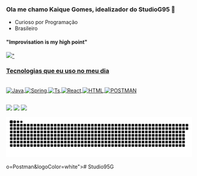 ### Ola me chamo Kaique Gomes, idealizador do StudioG95 👋
- Curioso por Programação
- Brasileiro
#### "Improvisation is my high point"
<div>
  <a href="https://github.com/StudioG9"> 
  <img height="150em" src="https://github-readme-stats.vercel.app/api?username=lucascaetan&show_icons=true&theme=dracula&include_all_commits=true&count_private=true"/>"
</div> 
 
  
### Tecnologias que eu uso no meu dia
  
<div style="display: inline_block"><br>
  <img align="center" alt="Java" src="https://img.shields.io/badge/Java-ED8B00?style=for-the-badge&logo=java&logoColor=white">
  <img align="center" alt="Spring" src="https://img.shields.io/badge/Spring-6DB33F?style=for-the-badge&logo=spring&logoColor=white">
  <img align="center" alt="Ts" src="https://img.shields.io/badge/TypeScript-007ACC?style=for-the-badge&logo=typescript&logoColor=white">
  <img align="center" alt="React"  src="https://img.shields.io/badge/React-20232A?style=for-the-badge&logo=react&logoColor=61DAFB">
  <img align="center" alt="HTML" src="https://img.shields.io/badge/HTML5-E34F26?style=for-the-badge&logo=html5&logoColor=white">
  <img align="center" alt="POSTMAN" src="https://img.shields.io/badge/Postman-FF6C37?style=for-the-badge&log
  <img align="center" alt="DEBIAN" src="https://img.shields.io/badge/Debian-A81D33?style=for-the-badge&logo=debian&logoColor=white">
</div>
  
 ##
  
  <div>
  <a href="https://www.instagram.com/itslucascosta/" target="_blank"><img src="https://img.shields.io/badge/-Instagram-%23E4405F?style=for-the-badge&logo=instagram&logoColor=white" target="_blank"></a>
  <a href = "mailto:kaiquegomez33@gmail.com"><img src="https://img.shields.io/badge/-Gmail-%23333?style=for-the-badge&logo=gmail&logoColor=white" target="_blank"></a> 
  <a href="https://www.linkedin.com/in/lucas-costa-caetano-66a7a2158/" target="_blank"><img src="https://img.shields.io/badge/-LinkedIn-%230077B5?style=for-the-badge&logo=linkedin&logoColor=white" target="_blank"></a>
    
   ![Snake animation](https://github.com/gabrieltav/gabrieltav/blob/output/github-contribution-grid-snake.svg)
  
  </div>o=Postman&logoColor=white"># Studio95G
